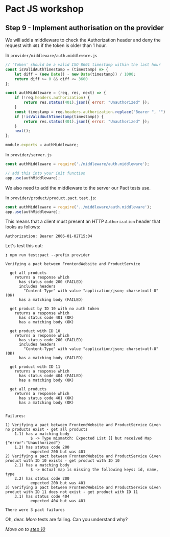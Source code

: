 # Pact JS workshop

## Step 9 - Implement authorisation on the provider

We will add a middleware to check the Authorization header and deny the request with `401` if the token is older than 1 hour.

In `provider/middleware/auth.middleware.js`

```javascript
// 'Token' should be a valid ISO 8601 timestamp within the last hour
const isValidAuthTimestamp = (timestamp) => {
    let diff = (new Date() - new Date(timestamp)) / 1000;
    return diff >= 0 && diff <= 3600
};

const authMiddleware = (req, res, next) => {
    if (!req.headers.authorization) {
        return res.status(401).json({ error: "Unauthorized" });
    }
    const timestamp = req.headers.authorization.replace("Bearer ", "")
    if (!isValidAuthTimestamp(timestamp)) {
        return res.status(401).json({ error: "Unauthorized" });
    }
    next();
};

module.exports = authMiddleware;
```

In `provider/server.js`

```javascript
const authMiddleware = require('./middleware/auth.middleware');

// add this into your init function
app.use(authMiddleware);
```

We also need to add the middleware to the server our Pact tests use.

In `provider/product/product.pact.test.js`:

```javascript
const authMiddleware = require('../middleware/auth.middleware');
app.use(authMiddleware);
```

This means that a client must present an HTTP `Authorization` header that looks as follows:

```
Authorization: Bearer 2006-01-02T15:04
```

Let's test this out:

```console
❯ npm run test:pact --prefix provider

Verifying a pact between FrontendWebsite and ProductService

  get all products
    returns a response which
      has status code 200 (FAILED)
      includes headers
        "Content-Type" with value "application/json; charset=utf-8" (OK)
      has a matching body (FAILED)

  get product by ID 10 with no auth token
    returns a response which
      has status code 401 (OK)
      has a matching body (OK)

  get product with ID 10
    returns a response which
      has status code 200 (FAILED)
      includes headers
        "Content-Type" with value "application/json; charset=utf-8" (OK)
      has a matching body (FAILED)

  get product with ID 11
    returns a response which
      has status code 404 (FAILED)
      has a matching body (OK)

  get all products
    returns a response which
      has status code 401 (OK)
      has a matching body (OK)


Failures:

1) Verifying a pact between FrontendWebsite and ProductService Given no products exist - get all products
    1.1) has a matching body
           $ -> Type mismatch: Expected List [] but received Map {"error":"Unauthorized"}
    1.2) has status code 200
           expected 200 but was 401
2) Verifying a pact between FrontendWebsite and ProductService Given product with ID 10 exists - get product with ID 10
    2.1) has a matching body
           $ -> Actual map is missing the following keys: id, name, type
    2.2) has status code 200
           expected 200 but was 401
3) Verifying a pact between FrontendWebsite and ProductService Given product with ID 11 does not exist - get product with ID 11
    3.1) has status code 404
           expected 404 but was 401

There were 3 pact failures
```

Oh, dear. _More_ tests are failing. Can you understand why?

*Move on to [step 10](https://github.com/pact-foundation/pact-workshop-js/tree/step10#step-10---request-filters-on-the-provider)*
